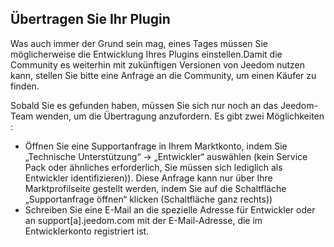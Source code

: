 ## Übertragen Sie Ihr Plugin

Was auch immer der Grund sein mag, eines Tages müssen Sie möglicherweise die Entwicklung Ihres Plugins einstellen.Damit die Community es weiterhin mit zukünftigen Versionen von Jeedom nutzen kann, stellen Sie bitte eine Anfrage an die Community, um einen Käufer zu finden.

Sobald Sie es gefunden haben, müssen Sie sich nur noch an das Jeedom-Team wenden, um die Übertragung anzufordern. Es gibt zwei Möglichkeiten :
- Öffnen Sie eine Supportanfrage in Ihrem Marktkonto, indem Sie „Technische Unterstützung“ -> „Entwickler“ auswählen (kein Service Pack oder ähnliches erforderlich, Sie müssen sich lediglich als Entwickler identifizieren)). Diese Anfrage kann nur über Ihre Marktprofilseite gestellt werden, indem Sie auf die Schaltfläche „Supportanfrage öffnen“ klicken (Schaltfläche ganz rechts))
- Schreiben Sie eine E-Mail an die spezielle Adresse für Entwickler oder an support[a].jeedom.com mit der E-Mail-Adresse, die im Entwicklerkonto registriert ist.
